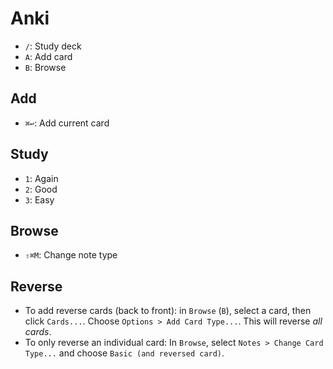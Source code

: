 # Anki

- `/`: Study deck
- `A`: Add card
- `B`: Browse

## Add

- `⌘↩`: Add current card

## Study

- `1`: Again
- `2`: Good
- `3`: Easy

## Browse

- `⇧⌘M`: Change note type

## Reverse

- To add reverse cards (back to front): in `Browse` (`B`), select a card, then click `Cards...`. Choose `Options > Add Card Type...`. This will reverse *all cards*.
- To only reverse an individual card: In `Browse`, select `Notes > Change Card Type...` and choose `Basic (and reversed card)`.
